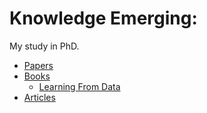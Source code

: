 # Knowledge Emerging: #

My study in PhD.

* [Papers](papersReading/README.md)	
* [Books](booksReading/README.md)
   * [Learning From Data](booksReading/RFD_Chap0.md) 	 	
* [Articles](articlesReading/README.md)